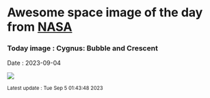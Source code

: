 
# Awesome space image of the day from [NASA](https://api.nasa.gov/)

### Today image : Cygnus: Bubble and Crescent
Date : 2023-09-04

![](https://apod.nasa.gov/apod/image/2309/CrescentBubble_AlHarbi_1080.jpg)

<small>Latest update : Tue Sep  5 01:43:48 2023</small>
        